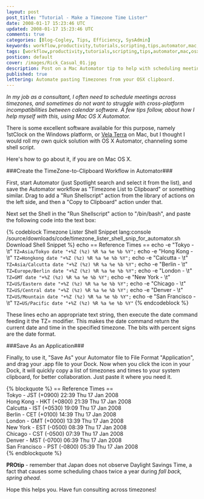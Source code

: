 ```yaml
---           
layout: post
post_title: "Tutorial - Make a Timezone Time Lister"
date: 2008-01-17 15:23:46 UTC
updated: 2008-01-17 15:23:46 UTC
comments: true
categories: [Blog-Cogley, Tips, Efficiency, SysAdmin]
keywords: workflow,productivity,tutorials,scripting,tips,automator,mac,osx,timezone,scheduling
tags: [workflow,productivity,tutorials,scripting,tips,automator,mac,osx,timezone,scheduling]
posticon: default
cover: /images/Rick_Casual_01.jpg
description: Post on a Mac Automator tip to help with scheduling meetings across timezones, by Rick Cogley.
published: true
lettering: Automate pasting Timezones from your OSX clipboard.
---
```


_In my job as a consultant, I often need to schedule meetings across timezones, and sometimes do not want to struggle with cross-platform incompatibilities between calendar software. A few tips follow, about how I help myself with this, using Mac OS X Automator._

<!--more-->

There is some excellent software available for this purpose, namely 1stClock on the Windows platform, or [Vela Terra](http://www.veladg.com "Vela Design Group") on Mac, but I thought I would roll my own quick solution with OS X Automator, channeling some shell script.

Here's how to go about it, if you are on Mac OS X.

###Create the TimeZone-to-Clipboard Workflow in Automator###

First, start Automator (just Spotlight search and select it from the list), and save the Automator workflow as "Timezone List to Clipboard" or something similar. Drag to add a "Run Shellscript" action from the library of actions on the left side, and then a "Copy to Clipboard" action under that.

Next set the Shell in the "Run Shellscript" action to "/bin/bash", and paste the following code into the text box:

{% codeblock Timezone Lister Shell Snippet lang:console /source/downloads/code/timezone_lister_shell_snip_for_automator.sh Download Shell Snippet %}
echo == Reference Times ==
echo -e "Tokyo - \t" `TZ=Asia/Tokyo date "+%Z (%z) %R %a %e %b %Y";`
echo -e "Hong Kong - \t" `TZ=Hongkong date "+%Z (%z) %R %a %e %b %Y";`
echo -e "Calcutta - \t" `TZ=Asia/Calcutta date "+%Z (%z) %R %a %e %b %Y";`
echo -e "Berlin - \t" `TZ=Europe/Berlin date "+%Z (%z) %R %a %e %b %Y";`
echo -e "London - \t" `TZ=GMT date "+%Z (%z) %R %a %e %b %Y";`
echo -e "New York - \t" `TZ=US/Eastern date "+%Z (%z) %R %a %e %b %Y";`
echo -e "Chicago - \t" `TZ=US/Central date "+%Z (%z) %R %a %e %b %Y";`
echo -e "Denver - \t" `TZ=US/Mountain date "+%Z (%z) %R %a %e %b %Y";`
echo -e "San Francisco - \t" `TZ=US/Pacific date "+%Z (%z) %R %a %e %b %Y"`
{% endcodeblock %}

These lines echo an appropriate text string, then execute the date command feeding it the TZ= modifier. This makes the date command return the current date and time in the specified timezone. The bits with percent signs are the date format.

###Save As an Application###

Finally, to use it, "Save As" your Automator file to File Format "Application", and drag your .app file to your Dock. Now when you click the icon in your Dock, it will quickly copy a list of timezones and times to your system clipboard, for better collaboration. Just paste it where you need it. 

{% blockquote %}
== Reference Times ==  
Tokyo - JST (+0900) 22:39 Thu 17 Jan 2008  
Hong Kong - HKT (+0800) 21:39 Thu 17 Jan 2008  
Calcutta - IST (+0530) 19:09 Thu 17 Jan 2008  
Berlin - CET (+0100) 14:39 Thu 17 Jan 2008  
London - GMT (+0000) 13:39 Thu 17 Jan 2008  
New York - EST (-0500) 08:39 Thu 17 Jan 2008  
Chicago - CST (-0500) 07:39 Thu 17 Jan 2008  
Denver - MST (-0700) 06:39 Thu 17 Jan 2008  
San Francisco - PST (-0800) 05:39 Thu 17 Jan 2008  
{% endblockquote %}
  
**PROtip** - remember that Japan does not observe Daylight Savings Time, a fact that causes some scheduling chaos twice a year during _fall back, spring ahead._  

Hope this helps you. Have fun consulting across timezones!

